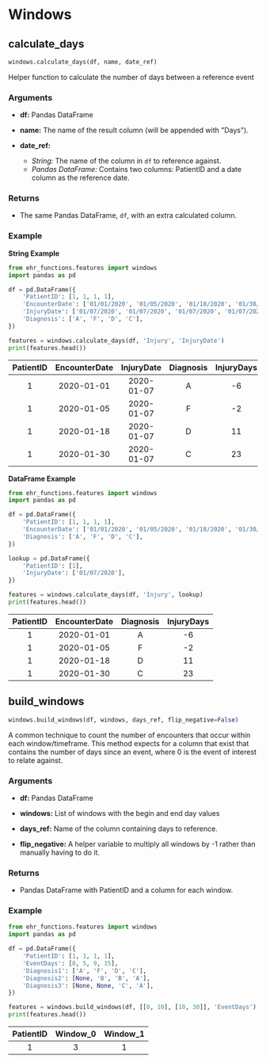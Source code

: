 # Windows

## calculate\_days

```python
windows.calculate_days(df, name, date_ref)
```

Helper function to calculate the number of days between a reference event

### Arguments

- **df:** Pandas DataFrame
 
- **name:** The name of the result column (will be appended with "Days").

- **date_ref:**
    - *String:* The name of the column in `df` to reference against.
    - *Pandas DataFrame:* Contains two columns: PatientID and a date column as the reference date.


### Returns

- The same Pandas DataFrame, `df`, with an extra calculated column.

### Example

**String Example**

```python
from ehr_functions.features import windows
import pandas as pd 

df = pd.DataFrame({
    'PatientID': [1, 1, 1, 1],
    'EncounterDate': ['01/01/2020', '01/05/2020', '01/18/2020', '01/30/2020'],
    'InjuryDate': ['01/07/2020', '01/07/2020', '01/07/2020', '01/07/2020'],
    'Diagnosis': ['A', 'F', 'D', 'C'],
})

features = windows.calculate_days(df, 'Injury', 'InjuryDate')
print(features.head())
```

| PatientID | EncounterDate | InjuryDate | Diagnosis | InjuryDays |
|:---------:|:-------------:|:----------:|:---------:|:----------:|
|     1     |   2020-01-01  | 2020-01-07 |     A     |     -6     |
|     1     |   2020-01-05  | 2020-01-07 |     F     |     -2     |
|     1     |   2020-01-18  | 2020-01-07 |     D     |     11     |
|     1     |   2020-01-30  | 2020-01-07 |     C     |     23     |

**DataFrame Example**

```python
from ehr_functions.features import windows
import pandas as pd 

df = pd.DataFrame({
    'PatientID': [1, 1, 1, 1],
    'EncounterDate': ['01/01/2020', '01/05/2020', '01/18/2020', '01/30/2020'],
    'Diagnosis': ['A', 'F', 'D', 'C'],
})

lookup = pd.DataFrame({
    'PatientID': [1],
    'InjuryDate': ['01/07/2020'],
})

features = windows.calculate_days(df, 'Injury', lookup)
print(features.head())
```

| PatientID | EncounterDate | Diagnosis | InjuryDays |
|:---------:|:-------------:|:---------:|:----------:|
|     1     |   2020-01-01  |     A     |     -6     |
|     1     |   2020-01-05  |     F     |     -2     |
|     1     |   2020-01-18  |     D     |     11     |
|     1     |   2020-01-30  |     C     |     23     |

## build\_windows

```python
windows.build_windows(df, windows, days_ref, flip_negative=False)
```

A common technique to count the number of encounters that occur within each window/timeframe.  This method expects for a column that exist that contains the number of days since an event, where 0 is the event of interest to relate against.

### Arguments

- **df:** Pandas DataFrame
 
- **windows:** List of windows with the begin and end day values

- **days_ref:** Name of the column containing days to reference.

- **flip_negative:** A helper variable to multiply all windows by -1 rather than manually having to do it.


### Returns

- Pandas DataFrame with PatientID and a column for each window.

### Example

```python
from ehr_functions.features import windows
import pandas as pd 

df = pd.DataFrame({
    'PatientID': [1, 1, 1, 1],
    'EventDays': [0, 5, 9, 15],
    'Diagnosis1': ['A', 'F', 'D', 'C'],
    'Diagnosis2': [None, 'B', 'B', 'A'],
    'Diagnosis3': [None, None, 'C', 'A'],
})

features = windows.build_windows(df, [[0, 10], [10, 30]], 'EventDays')
print(features.head())
```

| PatientID | Window_0 | Window_1 |
|:---------:|:--------:|:--------:|
|     1     |     3    |     1    |